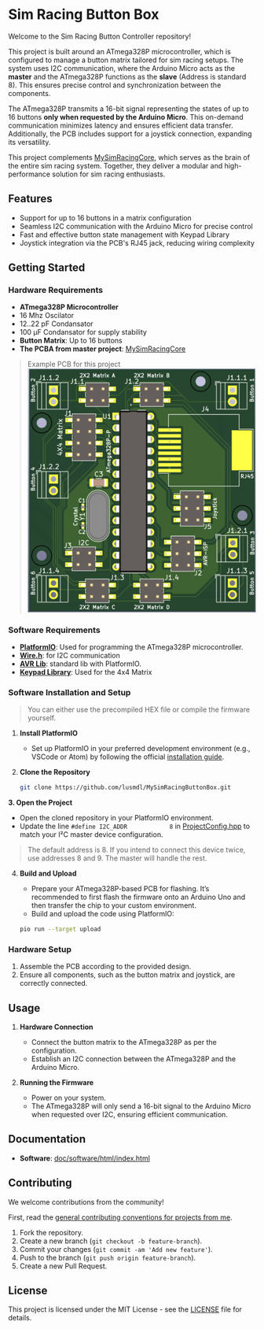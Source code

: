
# Sim Racing Button Box

Welcome to the Sim Racing Button Controller repository!  

This project is built around an ATmega328P microcontroller, which is configured to manage a button matrix tailored for sim racing setups. 
The system uses I2C communication, where the Arduino Micro acts as the **master** and the ATmega328P functions as the **slave** (Address is standard 8).
This ensures precise control and synchronization between the components.  

The ATmega328P transmits a 16-bit signal representing the states of up to 16 buttons **only when requested by the Arduino Micro**. This on-demand communication minimizes latency and ensures efficient data transfer. Additionally, the PCB includes support for a joystick connection, expanding its versatility.  

This project complements [MySimRacingCore](https://github.com/lusmdl/MySimRacingCore), which serves as the brain of the entire sim racing system. Together, they deliver a modular and high-performance solution for sim racing enthusiasts.

## Features

- Support for up to 16 buttons in a matrix configuration
- Seamless I2C communication with the Arduino Micro for precise control
- Fast and effective button state management with Keypad Library
- Joystick integration via the PCB's RJ45 jack, reducing wiring complexity

## Getting Started

### Hardware Requirements

- **ATmega328P Microcontroller**
- 16 Mhz Oscilator
- 12..22 pF Condansator
- 100 µF Condansator for supply stability
- **Button Matrix**: Up to 16 buttons
- **The PCBA from master project**: [MySimRacingCore](https://github.com/lusmdl/MySimRacingCore)

> Example PCB for this project
![PCBA](/doc/hardware/pictures/pcba.png)

### Software Requirements

- [**PlatformIO**](https://platformio.org/install/ide?install=vscode): Used for programming the ATmega328P microcontroller.
- [**Wire.h**](https://www.arduino.cc/en/Reference/Wire): for I2C communication
- [**AVR Lib**](https://github.com/avrdudes/avr-libc.git): standard lib with PlatformIO.
- [**Keypad Library**](https://github.com/Chris--A/Keypad.git): Used for the 4x4 Matrix


### Software Installation and Setup

> You can either use the precompiled HEX file or compile the firmware yourself.


1. **Install PlatformIO**  
   - Set up PlatformIO in your preferred development environment (e.g., VSCode or Atom) by following the official [installation guide](https://platformio.org/install).  

2. **Clone the Repository**  

   ```sh
   git clone https://github.com/lusmdl/MySimRacingButtonBox.git
   ```  

**3. Open the Project**  
- Open the cloned repository in your PlatformIO environment.  
- Update the line `#define I2C_ADDR            8` in [ProjectConfig.hpp](/include/ProjectConfig.hpp) to match your I²C master device configuration.

> The default address is 8. If you intend to connect this device twice, use addresses 8 and 9. The master will handle the rest.

4. **Build and Upload**  
   - Prepare your ATmega328P-based PCB for flashing. It’s recommended to first flash the firmware onto an Arduino Uno and then transfer the chip to your custom environment.  
   - Build and upload the code using PlatformIO:  

   ```sh
   pio run --target upload
   ```  


### Hardware Setup

1. Assemble the PCB according to the provided design.  
2. Ensure all components, such as the button matrix and joystick, are correctly connected.

## Usage

1. **Hardware Connection**  
   - Connect the button matrix to the ATmega328P as per the configuration.  
   - Establish an I2C connection between the ATmega328P and the Arduino Micro.  

2. **Running the Firmware**  
   - Power on your system.  
   - The ATmega328P will only send a 16-bit signal to the Arduino Micro when requested over I2C, ensuring efficient communication.

## Documentation

- **Software**: [doc/software/html/index.html](doc/software/html/index.html)

## Contributing

We welcome contributions from the community!

First, read the [general contributing conventions for projects from me](CONTRIBUTING.md).

1. Fork the repository.
2. Create a new branch (`git checkout -b feature-branch`).
3. Commit your changes (`git commit -am 'Add new feature'`).
4. Push to the branch (`git push origin feature-branch`).
5. Create a new Pull Request.

## License

This project is licensed under the MIT License - see the [LICENSE](LICENSE) file for details.

